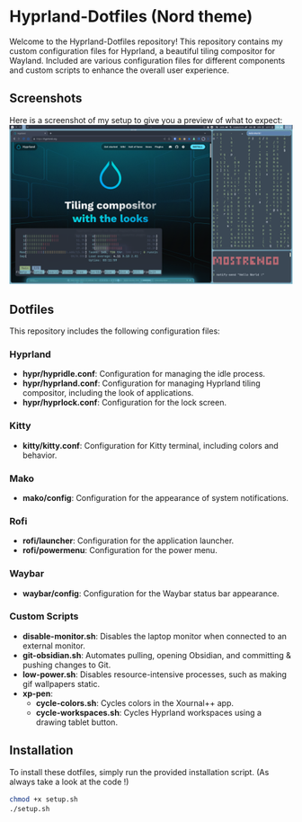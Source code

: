 # Hyprland-Dotfiles (Nord theme)
Welcome to the Hyprland-Dotfiles repository! This repository contains my custom configuration files for Hyprland, a beautiful tiling compositor for Wayland. Included are various configuration files for different components and custom scripts to enhance the overall user experience.

## Screenshots
Here is a screenshot of my setup to give you a preview of what to expect:
![Screenshot](Images/Screenshot.png)

## Dotfiles
This repository includes the following configuration files:

### Hyprland
- **hypr/hypridle.conf**: Configuration for managing the idle process.
- **hypr/hyprland.conf**: Configuration for managing Hyprland tiling compositor, including the look of applications.
- **hypr/hyprlock.conf**: Configuration for the lock screen.

### Kitty
- **kitty/kitty.conf**: Configuration for Kitty terminal, including colors and behavior.

### Mako
- **mako/config**: Configuration for the appearance of system notifications.

### Rofi
- **rofi/launcher**: Configuration for the application launcher.
- **rofi/powermenu**: Configuration for the power menu.

### Waybar
- **waybar/config**: Configuration for the Waybar status bar appearance.

### Custom Scripts
- **disable-monitor.sh**: Disables the laptop monitor when connected to an external monitor.
- **git-obsidian.sh**: Automates pulling, opening Obsidian, and committing & pushing changes to Git.
- **low-power.sh**: Disables resource-intensive processes, such as making gif wallpapers static.
- **xp-pen**:
  - **cycle-colors.sh**: Cycles colors in the Xournal++ app.
  - **cycle-workspaces.sh**: Cycles Hyprland workspaces using a drawing tablet button.

## Installation
To install these dotfiles, simply run the provided installation script. (As always take a look at the code !)
```bash
chmod +x setup.sh
./setup.sh
```